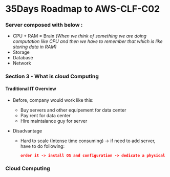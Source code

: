 # 35Days Roadmap to AWS-CLF-C02

### Server composed with below :
* CPU + RAM =  Brain *(When we think of something we are doing computation like CPU and then we have to remember that which is like storing data in RAM)*
* Storage
* Database
* Network 

### Section 3 - What is cloud Computing
#### Traditional IT Overview 
* Before, company would work like this: 
    * Buy servers and other equipement for data center
    * Pay rent for data center
    * Hire maintaiance guy for server

* Disadvantage
    * Hard to scale (Intense time consuming) -> if need to add server, have to do following: 
        ```json 
        order it -> install OS and configuration -> dedicate a physical space 
        ```

### Cloud Computing
